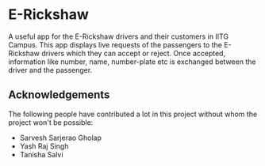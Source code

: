 # E-Rickshaw

A useful app for the E-Rickshaw drivers and their customers in IITG Campus. This app displays live requests of the passengers to the E-Rickshaw drivers which they can accept or reject. Once accepted, information like number, name, number-plate etc is exchanged between the driver and the passenger. 

## Acknowledgements

The following people have contributed a lot in this project without whom the project won't be possible:
<ul>
  <li>Sarvesh Sarjerao Gholap</li>
  <li>Yash Raj Singh</li>
  <li>Tanisha Salvi</li>
</ul>
